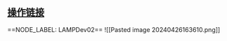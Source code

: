 ## [操作链接](http://jenkins.ciandt.cn:8080/job/LAMPDevOps/job/Drupal_Utility/build?delay=0sec)
==NODE_LABEL: LAMPDev02==
![[Pasted image 20240426163610.png]]
